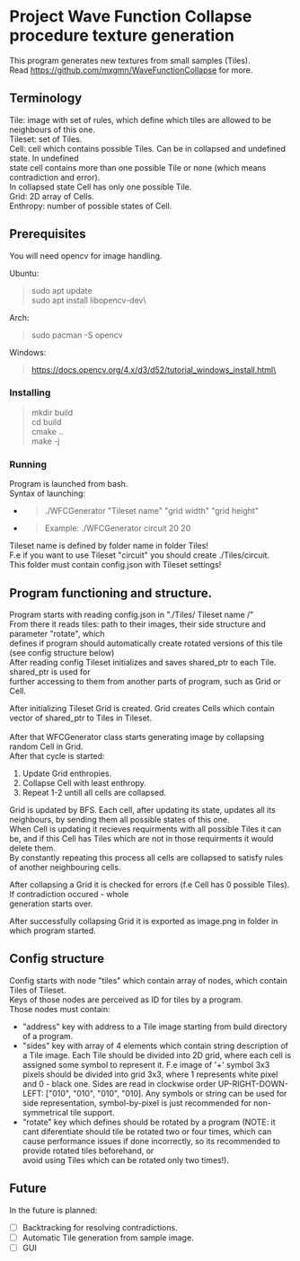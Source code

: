 # Project Wave Function Collapse procedure texture generation

This program generates new textures from small samples (Tiles).\
Read https://github.com/mxgmn/WaveFunctionCollapse for more.

## Terminology
Tile: image with set of rules, which define which tiles are allowed to be neighbours of this one.\
Tileset: set of Tiles.\
Cell: cell which contains possible Tiles. Can be in collapsed and undefined state. In undefined\
    state cell contains more than one possible Tile or none (which means contradiction and error).\
    In collapsed state Cell has only one possible Tile.\
Grid: 2D array of Cells. \
Enthropy: number of possible states of Cell.

## Prerequisites
You will need opencv for image handling.

Ubuntu:
> sudo apt update\
> sudo apt install libopencv-dev\


Arch:
> sudo pacman -S opencv

Windows:
> https://docs.opencv.org/4.x/d3/d52/tutorial_windows_install.html\



### Installing
> mkdir build \
> cd build\
> cmake ..\
> make -j

### Running

Program is launched from bash.\
Syntax of launching:
* > ./WFCGenerator "Tileset name" "grid width" "grid height"
* > Example: ./WFCGenerator circuit 20 20

Tileset name is defined by folder name in folder Tiles!\
F.e if you want to use Tileset "circuit" you should create ./Tiles/circuit.\
This folder must contain config.json with Tileset settings!

## Program functioning and structure.

Program starts with reading config.json in "./Tiles/ Tileset name /" \
From there it reads tiles: path to their images, their side structure and parameter "rotate", which\
defines if program should automatically create rotated versions of this tile (see config structure below)\
After reading config Tileset initializes and saves shared_ptr to each Tile. shared_ptr is used for\
further accessing to them from another parts of program, such as Grid or Cell.

After initializing Tileset Grid is created. Grid creates Cells which contain vector of shared_ptr to Tiles in Tileset.\
\
After that WFCGenerator class starts generating image by collapsing random Cell in Grid.\
After that cycle is started:
1. Update Grid enthropies.
2. Collapse Cell with least enthropy.
3. Repeat 1-2 untill all cells are collapsed.

Grid is updated by BFS. Each cell, after updating its state, updates all its neighbours, by sending them all possible states of this one.\
When Cell is updating it recieves requirments with all possible Tiles it can be, and if this Cell has Tiles which are not
in those requirments it would delete them. \
By constantly repeating this process all cells are collapsed to satisfy rules of another neighbouring cells.

After collapsing a Grid it is checked for errors (f.e Cell has 0 possible Tiles). If contradiction occured - whole\
generation starts over.

After successfully collapsing Grid it is exported as image.png in folder in which program started.

## Config structure
Config starts with node "tiles" which contain array of nodes, which contain Tiles of Tileset.\
Keys of those nodes are perceived as ID for tiles by a program.\
Those nodes must contain:
* "address" key with address to a Tile image starting from build directory of a program.
* "sides" key with array of 4 elements which contain string description of a Tile image.
Each Tile should be divided into 2D grid, where each cell is assigned some symbol to represent it. 
F.e image of '+' symbol 3x3 pixels should be divided into grid 3x3, where 1 represents white pixel
and 0 - black one. Sides are read in clockwise order UP-RIGHT-DOWN-LEFT: ["010", "010", "010", "010]. Any symbols or string can be used for side representation, symbol-by-pixel is just recommended for non-symmetrical tile support.
* "rotate" key which defines should be rotated by a program (NOTE: it cant diferentiate should tile be rotated two or four
times, which can cause performance issues if done incorrectly, so its recommended to provide rotated tiles beforehand, or\
avoid using Tiles which can be rotated only two times!).

## Future
In the future is planned:
- [ ] Backtracking for resolving contradictions.
- [ ] Automatic Tile generation from sample image.
- [ ] GUI
